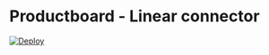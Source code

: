 # Productboard - Linear connector


[![Deploy](https://www.herokucdn.com/deploy/button.svg)](https://heroku.com/deploy)

